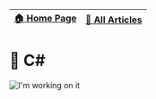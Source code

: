 [🏠 Home Page](https://github.com/rithala) | [📰 All Articles](../README.md)
-|-

# 🔨 C#

<img alt="I'm working on it" src="https://github.com/rithala/rithala/raw/master/assets/inprogress.gif"/>
